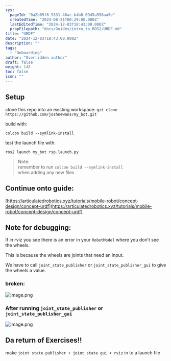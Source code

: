 ```yaml
---
sys:
  pageId: "0a2b09f8-9331-46ac-b4b6-0945a556aa5e"
  createdTime: "2024-08-21T00:29:00.000Z"
  lastEditedTime: "2024-12-03T18:43:00.000Z"
  propFilepath: "docs/Guides/intro_to_ROS2/URDF.md"
title: "URDF"
date: "2024-12-03T18:43:00.000Z"
description: ""
tags:
  - "Onboarding"
author: "Overridden author"
draft: false
weight: 148
toc: false
icon: ""
---
```


## Setup

clone this repo into an existing workspace:
`git clone https://github.com/joshnewans/my_bot.git`

build with:

`colcon build --symlink-install`

test the launch file with:

`ros2 launch my_bot rsp.launch.py`

> Note:  
> remember to run `colcon build --symlink-install`  
> when adding any new files

## Continue onto guide:

[https://articulatedrobotics.xyz/tutorials/mobile-robot/concept-design/concept-urdf](https://articulatedrobotics.xyz/tutorials/mobile-robot/concept-design/concept-urdf)

## Note for debugging:

If in rviz you see there is an error in your `RobotModel` where you don’t see the wheels.

This is because the wheels are joints that need an input. 

We have to call `joint_state_publisher` or `joint_state_publisher_gui` to give the wheels a value.

### broken:

![image.png](https://prod-files-secure.s3.us-west-2.amazonaws.com/d518164a-d88e-44d1-a4ee-3adb3bd8bce0/96a1d089-1f17-4dbf-8563-f2aef56a4d37/image.png?X-Amz-Algorithm=AWS4-HMAC-SHA256&X-Amz-Content-Sha256=UNSIGNED-PAYLOAD&X-Amz-Credential=ASIAZI2LB4662SSPYLDN%2F20250214%2Fus-west-2%2Fs3%2Faws4_request&X-Amz-Date=20250214T220210Z&X-Amz-Expires=3600&X-Amz-Security-Token=IQoJb3JpZ2luX2VjEA0aCXVzLXdlc3QtMiJHMEUCIFqMpQ7xfjXVlhAHZJ67edrCpRPq44gRU9XzZXiPwp02AiEAoY12vyvDjfuMTgqxmTs879JcQGAProrhsUrLcEMmibIq%2FwMINhAAGgw2Mzc0MjMxODM4MDUiDFlbw8t8CSog0c%2FUNCrcA01iWfyUBVRHgkhCTXmC%2BBjk0iSykZIP9VZz0xMPJQ0e681DlHAq7ofMy2Rbdrnagsnx%2FTstUJcLueF1t3QLK8MIJxoAYMb1TkhhPjMpj3IQuBO3w%2BtzNa083FdbcjSAMVqtxq%2B%2B28SBYRTQSrZOgUwz%2BP5pdQ7rV8E9s0PkLfUCZeSGtaTm1rpyTSI4tNvM1JlCPD8PyejCV8iLW0m4aiQwJ6XokWQ6anhKoldESzSbWSRjvePm3tJwPN5pKXsGOs%2FQsztgL41Ei8RD4By0DQWWgFlSCSzK3yRmW6iJ6IfxWC9vpUPQ1MAr17B2VzbpiEMDWnUWva66KuftoCQhpKg%2FjNM6bdeSPvjJGe58QekPHup3%2B2ub5AT6Ap4miRzD9Q9cxcdYKenyyos1WLcBj%2BNJJDeLFMus36k7qqJqP752KBzCE%2Buw1Z%2FpGkZw8TVcUmiDvsxgemBTnYe3AjzY59we6IVtMoAI%2FxQu74cDzELOQd5Ucaj4gXa2UOM3cpJ0eJtRA04J6%2BMs%2BEKkItmcf%2F1pdoYTqWEa7L4frsGWJu8pTr1F9xllKY91WMhy8IhiK13axyAIBIWxYiaKF1Pc2NfAx%2FgHAcBhS5hCmByxgpHqgQpriSLgtaG12aQeMOjRvr0GOqUBIpiVjjUuy9dn9HgMCVBsJ0kqkRfu7saJuQVu1vY4b5iSii4CYuyyfSHQtkmvWt0OGkSzp6QNXdtiO0MNZf4lCRiiJxlVVyUq%2BkFn6kEYE9kayGfaL0ftWNZzDY8RzJ7o5M34fYrWL0uikfEM9hqWxOTEr9GnFWFybfrWLK4Lqo%2BjHVOiwgliAMcgEkq5S7IQZo1UL0%2B%2F3dX0IMyqp3PeY86qaAb2&X-Amz-Signature=4bb67fef57fbce7ad6002806c3cb2288744d7060f9f834acdadffe32d86abad8&X-Amz-SignedHeaders=host&x-id=GetObject)

### After running `joint_state_publisher` or `joint_state_publisher_gui`

![image.png](https://prod-files-secure.s3.us-west-2.amazonaws.com/d518164a-d88e-44d1-a4ee-3adb3bd8bce0/130c99c7-1b0b-4031-9953-844fc3950ff4/image.png?X-Amz-Algorithm=AWS4-HMAC-SHA256&X-Amz-Content-Sha256=UNSIGNED-PAYLOAD&X-Amz-Credential=ASIAZI2LB4662SSPYLDN%2F20250214%2Fus-west-2%2Fs3%2Faws4_request&X-Amz-Date=20250214T220210Z&X-Amz-Expires=3600&X-Amz-Security-Token=IQoJb3JpZ2luX2VjEA0aCXVzLXdlc3QtMiJHMEUCIFqMpQ7xfjXVlhAHZJ67edrCpRPq44gRU9XzZXiPwp02AiEAoY12vyvDjfuMTgqxmTs879JcQGAProrhsUrLcEMmibIq%2FwMINhAAGgw2Mzc0MjMxODM4MDUiDFlbw8t8CSog0c%2FUNCrcA01iWfyUBVRHgkhCTXmC%2BBjk0iSykZIP9VZz0xMPJQ0e681DlHAq7ofMy2Rbdrnagsnx%2FTstUJcLueF1t3QLK8MIJxoAYMb1TkhhPjMpj3IQuBO3w%2BtzNa083FdbcjSAMVqtxq%2B%2B28SBYRTQSrZOgUwz%2BP5pdQ7rV8E9s0PkLfUCZeSGtaTm1rpyTSI4tNvM1JlCPD8PyejCV8iLW0m4aiQwJ6XokWQ6anhKoldESzSbWSRjvePm3tJwPN5pKXsGOs%2FQsztgL41Ei8RD4By0DQWWgFlSCSzK3yRmW6iJ6IfxWC9vpUPQ1MAr17B2VzbpiEMDWnUWva66KuftoCQhpKg%2FjNM6bdeSPvjJGe58QekPHup3%2B2ub5AT6Ap4miRzD9Q9cxcdYKenyyos1WLcBj%2BNJJDeLFMus36k7qqJqP752KBzCE%2Buw1Z%2FpGkZw8TVcUmiDvsxgemBTnYe3AjzY59we6IVtMoAI%2FxQu74cDzELOQd5Ucaj4gXa2UOM3cpJ0eJtRA04J6%2BMs%2BEKkItmcf%2F1pdoYTqWEa7L4frsGWJu8pTr1F9xllKY91WMhy8IhiK13axyAIBIWxYiaKF1Pc2NfAx%2FgHAcBhS5hCmByxgpHqgQpriSLgtaG12aQeMOjRvr0GOqUBIpiVjjUuy9dn9HgMCVBsJ0kqkRfu7saJuQVu1vY4b5iSii4CYuyyfSHQtkmvWt0OGkSzp6QNXdtiO0MNZf4lCRiiJxlVVyUq%2BkFn6kEYE9kayGfaL0ftWNZzDY8RzJ7o5M34fYrWL0uikfEM9hqWxOTEr9GnFWFybfrWLK4Lqo%2BjHVOiwgliAMcgEkq5S7IQZo1UL0%2B%2F3dX0IMyqp3PeY86qaAb2&X-Amz-Signature=dab91687e95386f38a82417dc6112a460626ac8c0a7a01fda3ee12679154cc7b&X-Amz-SignedHeaders=host&x-id=GetObject)

## Da return of Exercises!!

make `joint state publisher + joint state gui + rviz` in to a launch file
